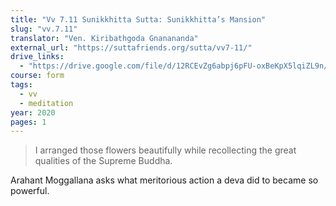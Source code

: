 ```yaml
---
title: "Vv 7.11 Sunikkhitta Sutta: Sunikkhitta’s Mansion"
slug: "vv.7.11"
translator: "Ven. Kiribathgoda Gnanananda"
external_url: "https://suttafriends.org/sutta/vv7-11/"
drive_links:
  - "https://drive.google.com/file/d/12RCEvZg6abpj6pFU-oxBeKpX5lqiZL9n/view?usp=drivesdk"
course: form
tags:
  - vv
  - meditation
year: 2020
pages: 1
---
```


> I arranged those flowers beautifully while recollecting the great qualities of the Supreme Buddha.

Arahant Moggallana asks what meritorious action a deva did to became so powerful.

